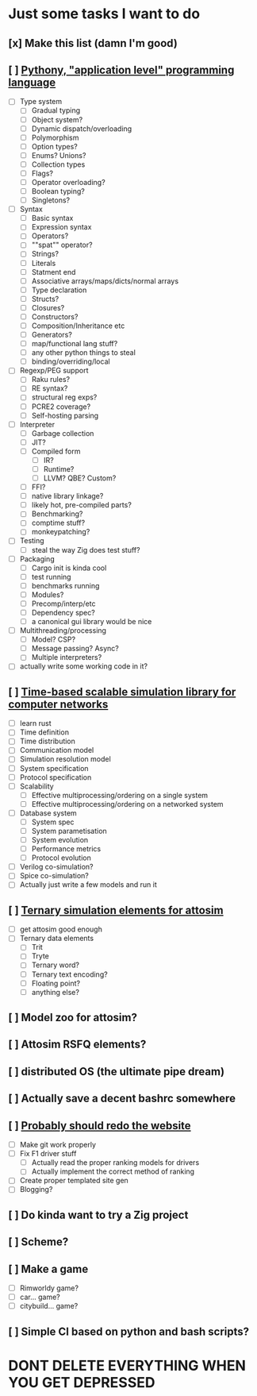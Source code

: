 # Just some tasks I want to do
## [x] Make this list (damn I'm good)

## [ ] [Pythony, "application level" programming language](https://github.com/Mekapaedia/hognose)
- [ ] Type system
    - [ ] Gradual typing
    - [ ] Object system?
    - [ ] Dynamic dispatch/overloading
    - [ ] Polymorphism
    - [ ] Option types?
    - [ ] Enums? Unions?
    - [ ] Collection types
    - [ ] Flags?
    - [ ] Operator overloading?
    - [ ] Boolean typing?
    - [ ] Singletons?
- [ ] Syntax
    - [ ] Basic syntax
    - [ ] Expression syntax
    - [ ] Operators?
    - [ ] ""spat"" operator?
    - [ ] Strings?
    - [ ] Literals
    - [ ] Statment end
    - [ ] Associative arrays/maps/dicts/normal arrays
    - [ ] Type declaration
    - [ ] Structs?
    - [ ] Closures?
    - [ ] Constructors?
    - [ ] Composition/Inheritance etc
    - [ ] Generators?
    - [ ] map/functional lang stuff?
    - [ ] any other python things to steal
    - [ ] binding/overriding/local
- [ ] Regexp/PEG support
    - [ ] Raku rules?
    - [ ] RE syntax?
    - [ ] structural reg exps?
    - [ ] PCRE2 coverage?
    - [ ] Self-hosting parsing
- [ ] Interpreter
    - [ ] Garbage collection
    - [ ] JIT?
    - [ ] Compiled form
        - [ ] IR?
        - [ ] Runtime?
        - [ ] LLVM? QBE? Custom?
    - [ ] FFI?
    - [ ] native library linkage?
    - [ ] likely hot, pre-compiled parts?
    - [ ] Benchmarking?
    - [ ] comptime stuff?
    - [ ] monkeypatching?
- [ ] Testing
    - [ ] steal the way Zig does test stuff?
- [ ] Packaging
    - [ ] Cargo init is kinda cool
    - [ ] test running
    - [ ] benchmarks running
    - [ ] Modules?
    - [ ] Precomp/interp/etc
    - [ ] Dependency spec?
    - [ ] a canonical gui library would be nice
- [ ] Multithreading/processing
    - [ ] Model? CSP?
    - [ ] Message passing? Async?
    - [ ] Multiple interpreters?
- [ ] actually write some working code in it?

## [ ] [Time-based scalable simulation library for computer networks](https://github.com/Mekapaedia/attosim)
- [ ] learn rust
- [ ] Time definition
- [ ] Time distribution
- [ ] Communication model
- [ ] Simulation resolution model
- [ ] System specification
- [ ] Protocol specification
- [ ] Scalability
    - [ ] Effective multiprocessing/ordering on a single system
    - [ ] Effective multiprocessing/ordering on a networked system
- [ ] Database system
    - [ ] System spec
    - [ ] System parametisation
    - [ ] System evolution
    - [ ] Performance metrics
    - [ ] Protocol evolution
- [ ] Verilog co-simulation?
- [ ] Spice co-simulation?
- [ ] Actually just write a few models and run it

## [ ] [Ternary simulation elements for attosim](https://github.com/Mekapaedia/ternarybits)
- [ ] get attosim good enough
- [ ] Ternary data elements
    - [ ] Trit
    - [ ] Tryte
    - [ ] Ternary word?
    - [ ] Ternary text encoding?
    - [ ] Floating point?
    - [ ] anything else?

## [ ] Model zoo for attosim?

## [ ] Attosim RSFQ elements?

## [ ] distributed OS (the ultimate pipe dream)

## [ ] Actually save a decent bashrc somewhere

## [ ] [Probably should redo the website](https://github.com/Mekapaedia/mekapaedia.com)
- [ ] Make git work properly
- [ ] Fix F1 driver stuff
    - [ ] Actually read the proper ranking models for drivers
    - [ ] Actually implement the correct method of ranking
- [ ] Create proper templated site gen
- [ ] Blogging?

## [ ] Do kinda want to try a Zig project

## [ ] Scheme?

## [ ] Make a game
- [ ] Rimworldy game?
- [ ] car... game?
- [ ] citybuild... game?

## [ ] Simple CI based on python and bash scripts?

# DONT DELETE EVERYTHING WHEN YOU GET DEPRESSED
